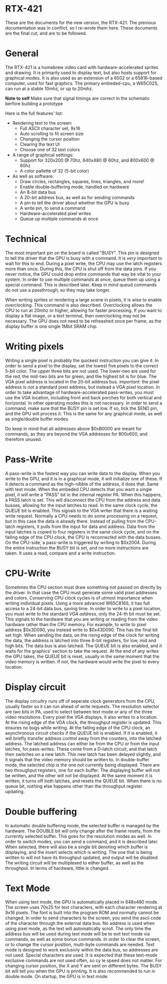 # RTX-421

These are the documents for the new version, the RTX-421. The previous documentation was in conflict, so I re-wrote them here.
These documents are the final cut, and are to be followed.

# General

The RTX-421 is a homebrew video card with hardware-accelerated sprites and drawing. It is primarily used to display text, but also hosts support for graphical modes.
It is also used as an extension of a 6502 or a 65816-based computer, used for fast graphics. The primary embeded-cpu, a W65C02S, can run at a stable 10mhz, or up to 20mhz.

**Note to self**
Make sure that signal timings are correct in the schematic berfore building a prototype

Here is the full features' list:
- Rendering text to the screen:
	- Full ASCII character set, 9x16
   	- Auto scrolling to fit screen size
   	- Changing the cursor position
   	- Clearing the text UI
   	- Choose one of 32 text colors
- A range of graphical settings:
  	- Support for 320x200 @ 70hz, 640x480 @ 60hz, and 800x600 @ 60hz
  	- A color pallette of 32 (5-bit color)
- As well as software:
  	- Draw circles, rectangles, squares, lines, triangles, and more!
  	- Enable double-buffering mode, handled on hardware
  	- An 8-bit data bus
  	- A 20-bit address bus, as well as for sending commands
  	- A pin to tell the driver about whether the GPU is busy
  	- A write pin, to send a command
  	- Hardware-accelerated pixel writes
  	- Queue up multiple commands at once

 # Technical

 The most important pin on the board is called "BUSY". This pin is designed to tell the driver that the GPU is busy with a command. It is *very* important to wait
 for this to end. During a pixel write, the CPU may use the latch registers more than once. During this, the CPU is shut off from the data pins. If you never notice,
 the GPU could drop entire commands that way be vital to your system. In order to use multiple commands at once, queue them up using a special command. This is described
 later. Keep in mind queud commands do not use a passthrough, so they may take longer.


 When writing sprites or rendering a large scene in pixels, it is wise to enable overclocking. This command is also described. Overclocking allows the CPU to run at 20mhz
 or higher, allowing for faster processing. If you want to display a flat image, or a text terminal, then overclocking may not be necessary. The GPU does not need to be refreashed
 once per frame, as the display buffer is one single 1Mbit SRAM chip.

# Writing pixels
Writing a single pixel is probably the quickest instruction you can give it. In order to send a pixel to the display, set the lowest five pixels to the correct 5-bit color. The
upper three bits are not used. The lower-two are used for the red, the mid-two bits are for green, and the highest bit is for blue. The VGA pixel address is located in the 20-bit
address bus. *important:* the pixel address is *not* a standard pixel address, but instead a VGA pixel location. In order to take advantage of hardware-accelerated pass-writes,
you must use the VGA location, including front and back porches for both vertical and horizontal. In other operating modes this is not necessary. In order to send a command, make
sure that the BUSY pin is set low. If so, tick the SEND pin, and the GPU will process it. This is the same for any graphical mode, as well as single/double buffer modes.

Do keep in mind that all addresses above $0xB0000 are meant for commands, as they are beyond the VGA addresses for 800x600, and therefore unused.

# Pass-Write
A pass-write is the fastest way you can write data to the display. When you write to the GPU, and it is in a graphical mode, it will initialize one of these. If it
detects a command as the high-nibble of the address, it does that. Same with text mode. When the embeded CPU detects that you want a single pixel, it will write a "PASS" bit
in the internal register PA. When this happens, a PASS latch is set. This will disconnect the CPU from the address and data busses, allowing for the input latches to read. In the
same clock cycle, the QUEUE bit is enabled. This signals to the VGA writer that there is a waiting write request. Normally a CPU needs to do some processing on a request, but in
this case the data is already there. Instead of pulling from the CPU-latch registers, it pulls from the input for data and address. Data from the input latches is copied to four
registers in the same clock cycle, and on the falling edge of the CPU clock, the CPU is reconnected with the data busses. On the CPU-side, a pass-write is triggered by writing to
$0x2004. During the entire instruction the BUSY bit is set, and no more instructions are taken. It uses a read, compare and a write instruction.

# CPU-Write
Sometimes the CPU section must draw something not passed on directly by the driver. In that case the CPU must generate some valid pixel addresses and colors. Conserving CPU clock cycles
is of utmost importance when writing individual pixels. Using a more advanced W65C816S, it has full access to a 24-bit data bus, saving time. In order to write to a pixel location, you
must write to the standard *VGA address*, only the 24-th bit must be set. This signals to the hardware that you are writing or reading from the video hardware rather than the CPU memory.
For example, to write to pixel address $0x3D090, you instead write to $0x43D090. This has the final bit set high. When sending the data, on the rising edge of the clock for writing the data,
the address is latched into three 8-bit registers, for low, mid and high bits. The data bus is also latched. The QUEUE bit is also enabled, and it waits for the graphics' section to take the
request. At the end of any writes the GPU takes, the QUEUE bit is reset, usually in the same moment that the video memory is written. If not, the hardware would write the pixel to every
location.

# Display circuit
The display circuitry runs off of seperate clock generators from the CPU, usually faster so it can run ahead of write requests. The resolution selector are two bits in PA, used to select between
text mode or any of the three video resolutions. Every pixel the VGA displays, it also writes to a location. At the rising edge of the VGA clock, the throughput register is updated. This ensures
no bugs while writing. At the falling edge of the CPU clock, an asynchronous circuit checks if the QUEUE bit is enabled. If it is enabled, it will briefly transfer address control away from the counters,
into the latched address. The latched address can either be from the CPU or from the input latches, for pass-writes. These come from a D-latch circuit, and that latch then switches on a new latch. This new latch has been delayed slightly, and it signals that the video memory should be written to. In double-buffer mode, the selected chip is the one not currently being displayed. There are two throughput registers, one for each buffer.
The displaying buffer will not be written, and the other will not be displayed. At the same moment it is written, it turns off both latches, and resets the QUEUE bit. When there is no queue bit, nothing else
happens other than the throughput register updating.

# Double buffering
In automatic double buffering mode, the selected buffer is managed by the hardware. The DOUBLE bit will only change after the frame resets, from the currently selected buffer. This goes for the resolution modes
as well. In order to switch modes, you can send a command, and it is described later. When selected, there will also be a single bit denoting which buffer is displaying, and the invert selects which is
writing. The one that is being written to will not have its throughput updated, and output will be disabled. The writing circuit will be multiplexed to either buffer, as well as the throughput.
In terms of hardware, little is changed.

# Text Mode
When using text mode, the GPU is automatically placed in 648x480 mode. The screen uses 70x25 for text
characters, with each character rendering at 9x16 pixels. The font is built into the program ROM and normally cannot be changed. In order to send characters to the screen, you send the ascii code of the character through the external data bus. No address is used when using pixel mode, as the text will automatically scroll. The only time the address bus will be used during text mode will be to exit text mode via commands, as well as some bonus commands. In order to clear the screen, or to change the cursor position, multi-byte commands are needed. Text mode is designed to work exclusivly within the data bus, so addresses are not used. Special characters are used. It is expected that these text-mode exclusive commands are not used often, so cy le speed does not matter. For changing cursor position, the X and Y are sent on different bytes. The BUSY bit will tell you when the GPU is printing. It is also recommended to run in double mode. On startup, the GPU is in text mode.

